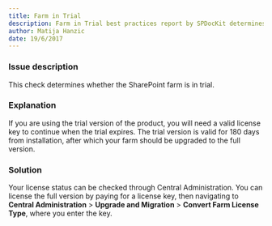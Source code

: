 ```yaml
---
title: Farm in Trial
description: Farm in Trial best practices report by SPDocKit determines whether the SharePoint farm is in trial.
author: Matija Hanzic
date: 19/6/2017
---
```

### Issue description
This check determines whether the SharePoint farm is in trial.

### Explanation
If you are using the trial version of the product, you will need a valid license key to continue when the trial expires. The trial version is valid for 180 days from installation, after which your farm should be upgraded to the full version.

### Solution
Your license status can be checked through Central Administration. You can license the full version by paying for a license key, then navigating to **Central Administration** > **Upgrade and Migration** > **Convert Farm License Type**, where you enter the key.